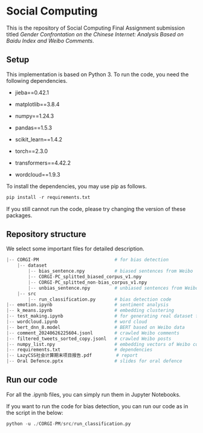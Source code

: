 # Social Computing
This is the repository of Social Computing Final Assignment submission titled *Gender Confrontation on the Chinese Internet: Analysis Based on Baidu Index and Weibo Comments*.



## Setup

This implementation is based on Python 3. To run the code, you need the following dependencies.

- jieba==0.42.1

- matplotlib==3.8.4

- numpy==1.24.3

- pandas==1.5.3

- scikit_learn==1.4.2

- torch==2.3.0

- transformers==4.42.2

- wordcloud==1.9.3

To install the dependencies, you may use pip as follows.

```python
pip install -r requirements.txt
```

If you still cannot run the code, please try changing the version of these packages.



## Repository structure

We select some important files for detailed description.

```python
|-- CORGI-PM							# for bias detection
    |-- dataset
    	|-- bias_sentence.npy			# biased sentences from Weibo
        |-- CORGI-PC_splitted_biased_corpus_v1.npy
        |-- CORGI-PC_splitted_non-bias_corpus_v1.npy
        |-- unbias_sentence.npy			# unbiased sentences from Weibo
    |-- src
    	|-- run_classification.py		# bias detection code
|-- emotion.ipynb						# sentiment analysis
|-- k_means.ipynb						# embedding clustering
|-- test_making.ipynb					# for generating real dataset for bias detection
|-- wordcloud.ipynb						# word cloud
|-- bert_dnn_8.model					# BERT based on Weibo data
|-- comment_20240626225604.jsonl		# crawled Weibo comments
|-- filtered_tweets_sorted_copy.jsonl	# crawled Weibo posts
|-- numpy_list.npy						# embedding vectors of Weibo comments
|-- requirements.txt					# dependencies
|-- LazyCSS社会计算期末项目报告.pdf		  # report
|-- Oral Defence.pptx					# slides for oral defence
```



## Run our code

For all the .ipynb files, you can simply run them in Jupyter Notebooks.

If you want to run the code for bias detection, you can run our code as in the script in the below:

```python
python -u ./CORGI-PM/src/run_classification.py
```
